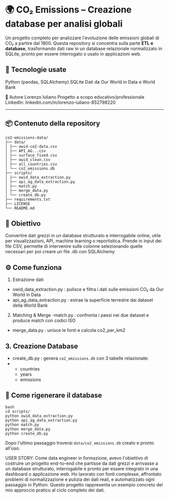 # 🌍 CO₂ Emissions – Creazione database per analisi globali
Un progetto completo per analizzare l'evoluzione delle emissioni globali di CO₂ a partire dal 1800. 
Questa repository si concentra sulla parte **ETL e database**, trasformando dati raw in un database relazionale normalizzato in SQLite, 
pronto per essere interrogato o usato in applicazioni web.

## 🧰 Tecnologie usate
Python (pandas, SQLAlchemy)
SQLite
Dati da Our World in Data e World Bank

👤 Autore
Lorenzo Iuliano
Progetto a scopo educativo/professionale
LinkedIn: linkedin.com/in/lorenzo-iuliano-852798220

---

## 📦 Contenuto della repository
```
co2-emissions-data/
├── data/
│ ├── owid-co2-data.csv
│ ├── API_AG...csv
│ ├── surface_fixed.csv
│ ├── owid_clean.csv
│ ├── all_countries.csv
│ └── co2_emissions.db
├── scripts/
│ ├── owid_data_extraction.py
│ ├── api_ag_data_extraction.py
│ ├── match.py
│ ├── merge_data.py
│ └── create_db.py
├── requirements.txt
├── LICENSE
└── README.md
```
## 🧠 Obiettivo
Convertire dati grezzi in un database strutturato e interrogabile online, utile per visualizzazioni, API, machine learning o reportistica.
Prende in input dei file CSV, permette di intervenire sulle colonne selezionando quelle necessari per poi creare un file .db con SQLAlchemy

## ⚙️ Come funziona

1. Estrazione dati
- owid_data_extraction.py : pulisce e filtra i dati sulle emissioni CO₂ da Our World in Data
- api_ag_data_extraction.py : estrae la superficie terrestre dai dataset della World Bank

2. Matching & Merge
-match.py : confronta i paesi nei due dataset e produce match con codici ISO
- merge_data.py : unisce le fonti e calcola co2_per_km2

## 3. Creazione Database
- create_db.py : genera ```co2_emissions.db``` con 3 tabelle relazionate:
- 
  - countries
  - years
  - emissions

## 🧪 Come rigenerare il database
```
bash
cd scripts/
python owid_data_extraction.py
python api_ag_data_extraction.py
python match.py
python merge_data.py
python create_db.py
```
Dopo l'ultimo passaggio troverai ```data/co2_emissions.db``` creato e pronto all'uso.



USER STORY:
Come data engineer in formazione, avevo l'obiettivo di costruire un progetto end-to-end 
che partisse da dati grezzi e arrivasse a un database strutturato, interrogabile e pronto 
per essere integrato in una dashboard o applicazione web.
Ho lavorato con fonti complesse, affrontato problemi di normalizzazione e pulizia dei dati reali,
e automatizzato ogni passaggio in Python. Questo progetto rappresenta un esempio concreto del mio 
approccio pratico al ciclo completo dei dati.

